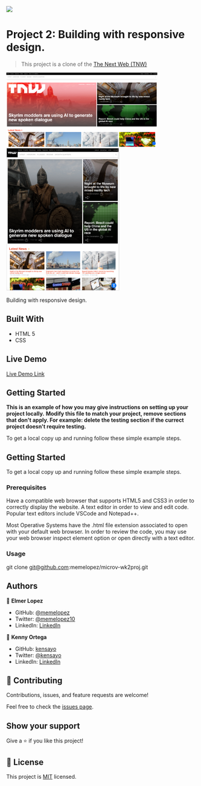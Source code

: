 ![](https://img.shields.io/badge/Microverse-blueviolet)

# Project 2: Building with responsive design.

> This project is a clone of the [The Next Web (TNW)](https://thenextweb.com/)

<img src="img/ScreenShot1.png" width="400">

<img src="img/ScreenShot-TabletView.png" width="300">



Building with responsive design.

## Built With

- HTML 5
- CSS

## Live Demo

[Live Demo Link](https://memelopez.github.io/microv-wk2proj/)

## Getting Started

**This is an example of how you may give instructions on setting up your project locally.**
**Modify this file to match your project, remove sections that don't apply. For example: delete the testing section if the currect project doesn't require testing.**

To get a local copy up and running follow these simple example steps.

## Getting Started

To get a local copy up and running follow these simple example steps.

### Prerequisites

Have a compatible web browser that supports HTML5 and CSS3 in order to correctly display the website.
A text editor in order to view and edit code. Popular text editors include VSCode and Notepad++.

Most Operative Systems have the .html file extension associated to open with your default web browser. In order to review the code, you may use your web browser inspect element option or open directly with a text editor.

### Usage

git clone git@github.com:memelopez/microv-wk2proj.git

## Authors

👤 **Elmer Lopez**

- GitHub: [@memelopez](https://github.com/memelopez)
- Twitter: [@memelopez10](https://twitter.com/memelopez10)
- LinkedIn: [LinkedIn](https://www.linkedin.com/in/elmer-lopez-51b187200/)

👤 **Kenny Ortega**

- GitHub: [kensayo](https://github.com/kensayo)
- Twitter: [@kensayo](https://twitter.com/kensayo)
- LinkedIn: [LinkedIn](https://www.linkedin.com/in/kenny-ortega-3580aa33/)

## 🤝 Contributing

Contributions, issues, and feature requests are welcome!

Feel free to check the [issues page](issues/).

## Show your support

Give a ⭐️ if you like this project!

## 📝 License

This project is [MIT](https://opensource.org/licenses/MIT) licensed.

